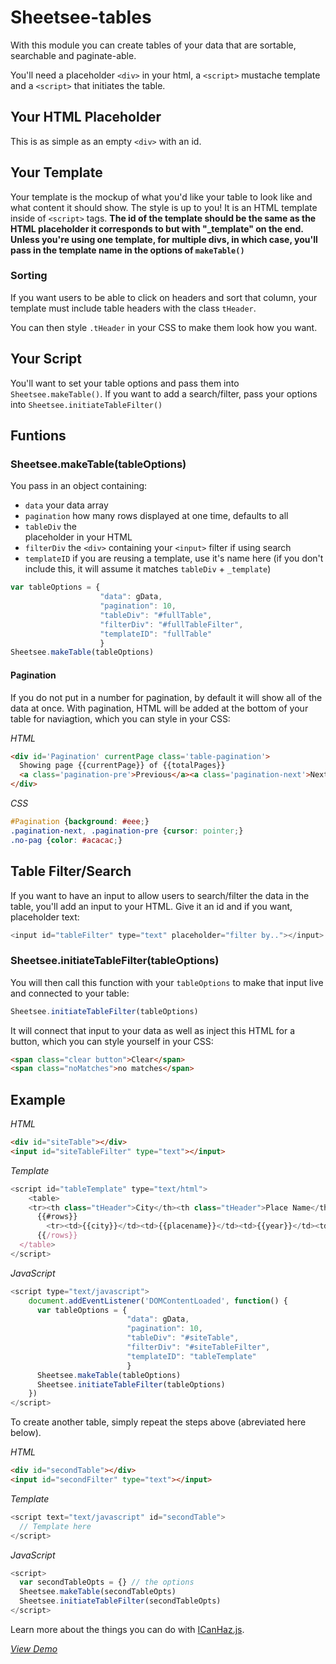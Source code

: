 # Sheetsee-tables

With this module you can create tables of your data that are sortable, searchable and paginate-able.

You'll need a placeholder `<div>` in your html, a `<script>` mustache template and a `<script>` that initiates the table.

## Your HTML Placeholder

This is as simple as an empty `<div>` with an id.

## Your Template

Your template is the mockup of what you'd like your table to look like and what content it should show. The style is up to you! It is an HTML template inside of `<script>` tags. **The id of the template should be the same as the HTML placeholder it corresponds to but with "_template" on the end. Unless you're using one template, for multiple divs, in which case, you'll pass in the template name in the options of `makeTable()`**

### Sorting

If you want users to be able to click on headers and sort that column, your template must include table headers with the class `tHeader`.

You can then style `.tHeader` in your CSS to make them look how you want.

## Your Script

You'll want to set your table options and pass them into `Sheetsee.makeTable()`. If you want to add a search/filter, pass your options into `Sheetsee.initiateTableFilter()`

## Funtions

### Sheetsee.makeTable(tableOptions)

You pass in an object containing:

- `data` your data array
- `pagination` how many rows displayed at one time, defaults to all
- `tableDiv` the <div> placeholder in your HTML
- `filterDiv` the `<div>` containing your `<input>` filter if using search
- `templateID` if you are reusing a template, use it's name here (if you don't include this, it will assume it matches `tableDiv` + `_template`)

```javascript
var tableOptions = {
                    "data": gData,
                    "pagination": 10,
                    "tableDiv": "#fullTable",
                    "filterDiv": "#fullTableFilter",
                    "templateID": "fullTable"
                    }
Sheetsee.makeTable(tableOptions)
```

#### Pagination

If you do not put in a number for pagination, by default it will show all of the data at once. With pagination, HTML will be added at the bottom of your table for naviagtion, which you can style in your CSS:

_HTML_

```HTML
<div id='Pagination' currentPage class='table-pagination'>
  Showing page {{currentPage}} of {{totalPages}}
  <a class='pagination-pre'>Previous</a><a class='pagination-next'>Next</a>
</div>
```

_CSS_

```CSS
#Pagination {background: #eee;}
.pagination-next, .pagination-pre {cursor: pointer;}
.no-pag {color: #acacac;}
```

## Table Filter/Search

If you want to have an input to allow users to search/filter the data in the table, you'll add an input to your HTML. Give it an id and if you want, placeholder text:

```javascript
<input id="tableFilter" type="text" placeholder="filter by.."></input>
```

### Sheetsee.initiateTableFilter(tableOptions)

You will then call this function with your `tableOptions` to make that input live and connected to your table:

```javascript
Sheetsee.initiateTableFilter(tableOptions)
```

It will connect that input to your data as well as inject this HTML for a button, which you can style yourself in your CSS:


```HTML
<span class="clear button">Clear</span>
<span class="noMatches">no matches</span>
```

## Example

_HTML_

```HTML
<div id="siteTable"></div>
<input id="siteTableFilter" type="text"></input>
```

_Template_

```JavaScript
<script id="tableTemplate" type="text/html">
    <table>
    <tr><th class="tHeader">City</th><th class="tHeader">Place Name</th><th class="tHeader">Year</th><th class="tHeader">Image</th></tr>
      {{#rows}}
        <tr><td>{{city}}</td><td>{{placename}}</td><td>{{year}}</td><td>{{image}}</td></tr>
      {{/rows}}
  </table>
</script>
```

_JavaScript_

```javascript
<script type="text/javascript">
    document.addEventListener('DOMContentLoaded', function() {
      var tableOptions = {
                          "data": gData,
                          "pagination": 10,
                          "tableDiv": "#siteTable",
                          "filterDiv": "#siteTableFilter",
                          "templateID": "tableTemplate"
                          }
      Sheetsee.makeTable(tableOptions)
      Sheetsee.initiateTableFilter(tableOptions)
    })
</script>
```

To create another table, simply repeat the steps above (abreviated here below).

_HTML_
```HTML
<div id="secondTable"></div>
<input id="secondFilter" type="text"></input>
```
_Template_

```JavaScript
<script text="text/javascript" id="secondTable">
  // Template here
</script>
```

_JavaScript_

```JavaScript
<script>
  var secondTableOpts = {} // the options
  Sheetsee.makeTable(secondTableOpts)
  Sheetsee.initiateTableFilter(secondTableOpts)
</script>
```

Learn more about the things you can do with [ICanHaz.js](http://icanhazjs.com).

_[View Demo](/demos/demo-table.html)_
